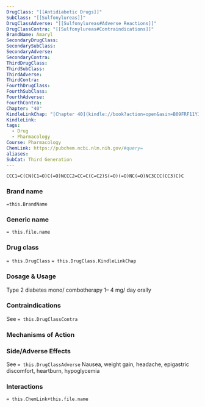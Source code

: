 ```yaml
---
DrugClass: "[[Antidiabetic Drugs]]"
SubClass: "[[Sulfonylureas]]"
DrugClassAdverse: "[[Sulfonylureas#Adverse Reactions]]"
DrugClassContra: "[[Sulfonylureas#Contraindications]]"
BrandName: Amaryl
SecondaryDrugClass: 
SecondarySubClass: 
SecondaryAdverse: 
SecondaryContra: 
ThirdDrugClass: 
ThirdSubClass: 
ThirdAdverse: 
ThirdContra: 
FourthDrugClass: 
FourthSubClass: 
FourthAdverse: 
FourthContra: 
Chapter: "40"
KindleLinkChap: "[Chapter 40](kindle://book?action=open&asin=B09FRF11YJ&location=22730)"
KindleLink: 
tags:
  - Drug
  - Pharmacology
Course: Pharmacology
ChemLink: https://pubchem.ncbi.nlm.nih.gov/#query=
aliases: 
SubCat: Third Generation
---
```

```smiles
CCC1=C(CN(C1=O)C(=O)NCCC2=CC=C(C=C2)S(=O)(=O)NC(=O)NC3CCC(CC3)C)C
```

### Brand name
`=this.BrandName`

### Generic name
`= this.file.name`

### Drug class 
`= this.DrugClass`
	`= this.DrugClass.KindleLinkChap`

### Dosage & Usage
Type 2 diabetes mono/ combotherapy
1– 4 mg/ day orally

### Contraindications
See `= this.DrugClassContra`

### Mechanisms of Action


### Side/Adverse Effects
See `= this.DrugClassAdverse`
Nausea, weight gain, headache, epigastric discomfort, heartburn, hypoglycemia

### Interactions

`= this.ChemLink+this.file.name`

